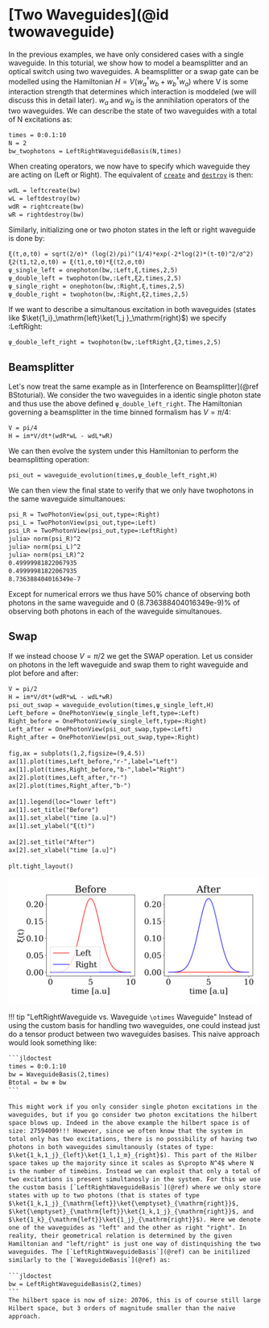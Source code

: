 # [Two Waveguides](@id twowaveguide)
In the previous examples, we have only considered cases with a single waveguide. In this toturial, we show how to model a beamsplitter and an optical switch using two waveguides. A beamsplitter or a swap gate can be modelled using the Hamiltonian $H = V(w_a^\dagger w_b + w_b^\dagger w_a)$ where V is some interaction strength that determines which interaction is moddeled (we will discuss this in detail later). $w_a$ and $w_b$ is the annihilation operators of the two waveguides. We can describe the state of two waveguides with a total of N excitations as:

```jldoctest
times = 0:0.1:10
N = 2
bw_twophotons = LeftRightWaveguideBasis(N,times)
```

When creating operators, we now have to specify which waveguide they are acting on (Left or Right). The equivalent of [`create`](@ref) and [`destroy`](@ref) is then:

```jldoctest
wdL = leftcreate(bw)
wL = leftdestroy(bw)
wdR = rightcreate(bw) 
wR = rightdestroy(bw)
```

Similarly, initializing one or two photon states in the left or right waveguide is done by:

```jldoctest
ξ(t,σ,t0) = sqrt(2/σ)* (log(2)/pi)^(1/4)*exp(-2*log(2)*(t-t0)^2/σ^2)
ξ2(t1,t2,σ,t0) = ξ(t1,σ,t0)*ξ(t2,σ,t0)
ψ_single_left = onephoton(bw,:Left,ξ,times,2,5)
ψ_double_left = twophoton(bw,:Left,ξ2,times,2,5)
ψ_single_right = onephoton(bw,:Right,ξ,times,2,5)
ψ_double_right = twophoton(bw,:Right,ξ2,times,2,5)
```

If we want to describe a simultanous excitation in both waveguides (states like $\ket{1_i}_\mathrm{left}\ket{1_j }_\mathrm{right}$) we specify :LeftRight:

```jldoctest
ψ_double_left_right = twophoton(bw,:LeftRight,ξ2,times,2,5)
```

## Beamsplitter
Let's now treat the same example as in [Interference on Beamsplitter](@ref BStoturial). We consider the two waveguides in a identic single photon state and thus use the above defined `ψ_double_left_right`. The Hamiltonian governing a beamsplitter in the time binned formalism has $V= \pi/4$:

```jldoctest
V = pi/4
H = im*V/dt*(wdR*wL - wdL*wR)
```

We can then evolve the system under this Hamiltonian to perform the beamsplitting operation:

```jldoctest
psi_out = waveguide_evolution(times,ψ_double_left_right,H)
```

We can then view the final state to verify that we only have twophotons in the same waveguide simultanoues:

```jldoctest
psi_R = TwoPhotonView(psi_out,type=:Right)
psi_L = TwoPhotonView(psi_out,type=:Left)
psi_LR = TwoPhotonView(psi_out,type=:LeftRight)
julia> norm(psi_R)^2
julia> norm(psi_L)^2
julia> norm(psi_LR)^2
0.49999981822067935
0.49999981822067935
8.736388404016349e-7
```

Except for numerical errors we thus have 50% chance of observing both photons in the same waveguide and 0 (8.736388404016349e-9)% of observing both photons in each of the waveguide simultanoues. 

## Swap
If we instead choose $V = \pi / 2$ we get the SWAP operation. Let us consider on photons in the left waveguide and swap them to right waveguide and plot before and after:

```jldoctest
V = pi/2
H = im*V/dt*(wdR*wL - wdL*wR)
psi_out_swap = waveguide_evolution(times,ψ_single_left,H)
Left_before = OnePhotonView(ψ_single_left,type=:Left)
Right_before = OnePhotonView(ψ_single_left,type=:Right)
Left_after = OnePhotonView(psi_out_swap,type=:Left)
Right_after = OnePhotonView(psi_out_swap,type=:Right)

fig,ax = subplots(1,2,figsize=(9,4.5))
ax[1].plot(times,Left_before,"r-",label="Left")
ax[1].plot(times,Right_before,"b-",label="Right")
ax[2].plot(times,Left_after,"r-")
ax[2].plot(times,Right_after,"b-")

ax[1].legend(loc="lower left")
ax[1].set_title("Before")
ax[1].set_xlabel("time [a.u]")
ax[1].set_ylabel("ξ(t)")

ax[2].set_title("After")
ax[2].set_xlabel("time [a.u]")

plt.tight_layout()
```
!["Alt text"](swap.png)



!!! tip "LeftRightWaveguide vs. Waveguide `\otimes` Waveguide"
    Instead of using the custom basis for handling two waveguides, one could instead just do a tensor product between two waveguides basises. This naive approach would look something like:
    
    ```jldoctest
    times = 0:0.1:10
    bw = WaveguideBasis(2,times)
    Btotal = bw ⊗ bw
    ```

    This might work if you only consider single photon excitations in the waveguides, but if you go consider two photon excitations the hilbert space blows up. Indeed in the above example the hilbert space is of size: 27594009!!! However, since we often know that the system in total only has two excitations, there is no possibility of having two photons in both waveguides simultanously (states of type: $\ket{1_k,1_j}_{left}\ket{1_l,1_m}_{right}$). This part of the Hilber space takes up the majority since it scales as $\propto N^4$ where N is the number of timebins. Instead we can exploit that only a total of two excitations is present simultanosly in the system. For this we use the custom basis [`LeftRightWaveguideBasis`](@ref) where we only store states with up to two photons (that is states of type $\ket{1_k,1_j}_{\mathrm{left}}\ket{\emptyset}_{\mathrm{right}}$, $\ket{\emptyset}_{\mathrm{left}}\ket{1_k,1_j}_{\mathrm{right}}$, and $\ket{1_k}_{\mathrm{left}}\ket{1_j}_{\mathrm{right}}$). Here we denote one of the waveguides as "left" and the other as right "right". In reality, their geometrical relation is determined by the given Hamiltonian and "left/right" is just one way of distinquishing the two waveguides. The [`LeftRightWaveguideBasis`](@ref) can be initilized similarly to the [`WaveguideBasis`](@ref) as:

    ```jldoctest
    bw = LeftRightWaveguideBasis(2,times)
    ```
    The hilbert space is now of size: 20706, this is of course still large Hilbert space, but 3 orders of magnitude smaller than the naive approach. 


